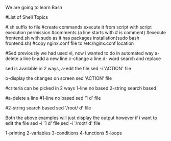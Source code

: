 We are going to learn Bash

#List of Shell Topics

#.sh suffix to file
#create commands execute it from script with script execution permission
#comments (a line starts with # is comment)
#execute frontend.sh with sudo as it has packages installation(sudo bash frontend.sh)
#copy nginx.conf file to /etc/nginx.conf location

#Sed
previously we had used vi, now i wanted to do in automated way
a-delete a line
b-add a new line
c-change a line
d- word search and replace

sed is available in 2 ways,
a-edit the file
sed -i 'ACTION' file

b-display the changes on screen
    sed 'ACTION' file

#criteria can be picked in 2 ways
1-line no based
2-string search based

#a-delete a line
#1-line no based
sed '1 d' file

#2-string search based
sed '/root/ d' file

Both the above examples will just display the output however if i want to edit the file 
sed -i '1 d' file
sed -i '/root/ d' file

1-printing
2-variables
3-conditions
4-functions
5-loops

